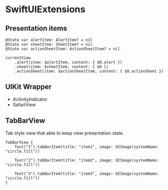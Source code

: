 # SwiftUIExtensions

## Presentation items

```
@State var alertItem: AlertItem? = nil
@State var sheetItem: SheetItem? = nil
@State var actionSheetItem: ActionSheetItem? = nil

currentView
    .alert(item: $alertItem, content: { $0.alert })
    .sheet(item: $sheetItem, content: { $0 })
    .actionSheet(item: $actionSheetItem, content: { $0.actionSheet })
```

## UIKit Wrapper

- ActivityIndicator
- SafariView

## TabBarView

Tab style view that able to keep view presentation state.

```
TabBarView {
    Text("1").tabBarItem(title: "item1", image: UIImage(systemName: "circle.fill"))
    
    Text("2").tabBarItem(title: "item2", image: UIImage(systemName: "circle.fill"))

    Text("3").tabBarItem(title: "item3", image: UIImage(systemName: "circle.fill"))
}
```
